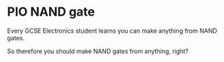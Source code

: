 # PIO NAND gate

Every GCSE Electronics student learns you can make anything from NAND gates.

So therefore you should make NAND gates from anything, right?
